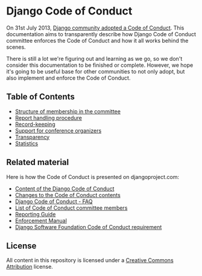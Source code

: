 # Django Code of Conduct

On 31st July 2013, [Django community adopted a Code of Conduct](https://www.djangoproject.com/weblog/2013/jul/31/django-adopts-code-of-conduct/). This documentation aims to transparently describe how Django Code of Conduct committee enforces the Code of Conduct and how it all works behind the scenes. 

There is still a lot we're figuring out and learning as we go, so we don't consider this documentation to be finished or complete. However, we hope it's going to be useful base for other communities to not only adopt, but also implement and enforce the Code of Conduct. 

## Table of Contents

- [Structure of membership in the committee](membership.md)
- [Report handling procedure](reports.md)
- [Record-keeping](records.md)
- [Support for conference organizers](conferences.md)
- [Transparency](transparency.md)
- [Statistics](statistics.md)

## Related material

Here is how the Code of Conduct is presented on djangoproject.com:

- [Content of the Django Code of Conduct](https://www.djangoproject.com/conduct/)
- [Changes to the Code of Conduct contents](https://www.djangoproject.com/conduct/changes/)
- [Django Code of Conduct - FAQ](https://www.djangoproject.com/conduct/faq/)
- [List of Code of Conduct committee members](https://www.djangoproject.com/foundation/committees/#conduct)
- [Reporting Guide](https://www.djangoproject.com/conduct/reporting/)
- [Enforcement Manual](https://www.djangoproject.com/conduct/enforcement-manual/)
- [Django Software Foundation Code of Conduct requirement](https://www.djangoproject.com/foundation/code-of-conduct/)

## License

All content in this repository is licensed under a [Creative Commons Attribution](http://creativecommons.org/licenses/by/3.0/) license.



